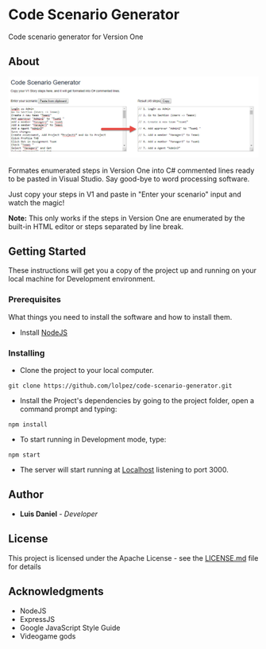 # Code Scenario Generator
Code scenario generator for Version One

## About
<img src="https://raw.githubusercontent.com/lolpez/code-scenario-generator/master/public/img/example.jpg" alt="Code Scenario Generator"/>

Formates enumerated steps in Version One into C# commented lines ready to be pasted in Visual Studio. Say good-bye to word processing software.

Just copy your steps in V1 and paste in "Enter your scenario" input and watch the magic!

**Note:** This only works if the steps in Version One are enumerated by the built-in HTML editor or steps separated by line break.

## Getting Started
These instructions will get you a copy of the project up and running on your local machine for Development environment.

### Prerequisites
What things you need to install the software and how to install them.

* Install [NodeJS](https://nodejs.org)

### Installing
* Clone the project to your local computer.
```
git clone https://github.com/lolpez/code-scenario-generator.git
```
* Install the Project's dependencies by going to the project folder, open a command prompt and typing:
```
npm install
```
* To start running in Development mode, type:
```
npm start
```
* The server will start running at [Localhost](http://localhost:3000) listening to port 3000.


## Author
* **Luis Daniel** - *Developer*

## License
This project is licensed under the Apache License - see the [LICENSE.md](LICENSE) file for details

## Acknowledgments

* NodeJS
* ExpressJS
* Google JavaScript Style Guide
* Videogame gods

